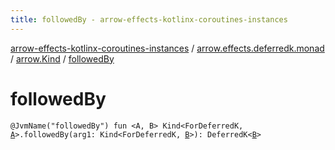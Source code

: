 ```yaml
---
title: followedBy - arrow-effects-kotlinx-coroutines-instances
---
```


[arrow-effects-kotlinx-coroutines-instances](../../index.html) / [arrow.effects.deferredk.monad](../index.html) / [arrow.Kind](index.html) / [followedBy](./followed-by.html)

# followedBy

`@JvmName("followedBy") fun <A, B> Kind<ForDeferredK, `[`A`](followed-by.html#A)`>.followedBy(arg1: Kind<ForDeferredK, `[`B`](followed-by.html#B)`>): DeferredK<`[`B`](followed-by.html#B)`>`